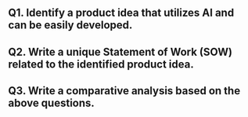 ## Q1. Identify a product idea that utilizes AI and can be easily developed.
## Q2. Write a unique Statement of Work (SOW) related to the identified product idea.
## Q3. Write a comparative analysis based on the above questions.
